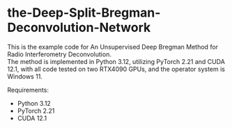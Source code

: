 # the-Deep-Split-Bregman-Deconvolution-Network
This is the example code for An Unsupervised Deep Bregman Method for Radio Interferometry Deconvolution.  
The method is implemented in Python 3.12, utilizing PyTorch 2.21 and CUDA 12.1, with all code tested on two RTX4090 GPUs, and the operator system is Windows 11.


Requirements:
- Python 3.12
- PyTorch 2.21
- CUDA 12.1
